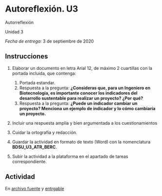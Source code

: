 # Autoreflexión. U3

Autorreflexión

Unidad 3

_Fecha de entrega:_ 3 de septiembre de 2020


## Instrucciones

1. Elaborar un documento en letra Arial 12, de máximo 2 cuartillas con la portada incluida, que contenga:
    1. Portada estandar.
    2. Respuesta a la pregunta: __¿Consideras que, para un Ingeniero en Biotecnología, es importante conocer los indicadores del desarrollo sustentable para realizar un proyecto? ¿Por qué?__
    3. Respuesta a la pregunta: __¿Puede un indicador cambiar un proyecto? Menciona un ejemplo de indicador y lo cómo cambiaría un proyecto.__
    
2. Incluir una respuesta amplia y bien argumentada a los cuestionamientos

3. Cuidar la ortografía y redacción.

4. Guardar la actividad en formato de texto (Word) con la nomenclatura __BDSU_U3_ATR_BERC__.

5. Subir la actividad a la plataforma en el apartado de tareas correspondiente.

## Actividad

En [archivo fuente](./BDSU_U3_ATR_BERC.tex) y [entrgable](./BDSU_U3_ATR_BERC.pdf)